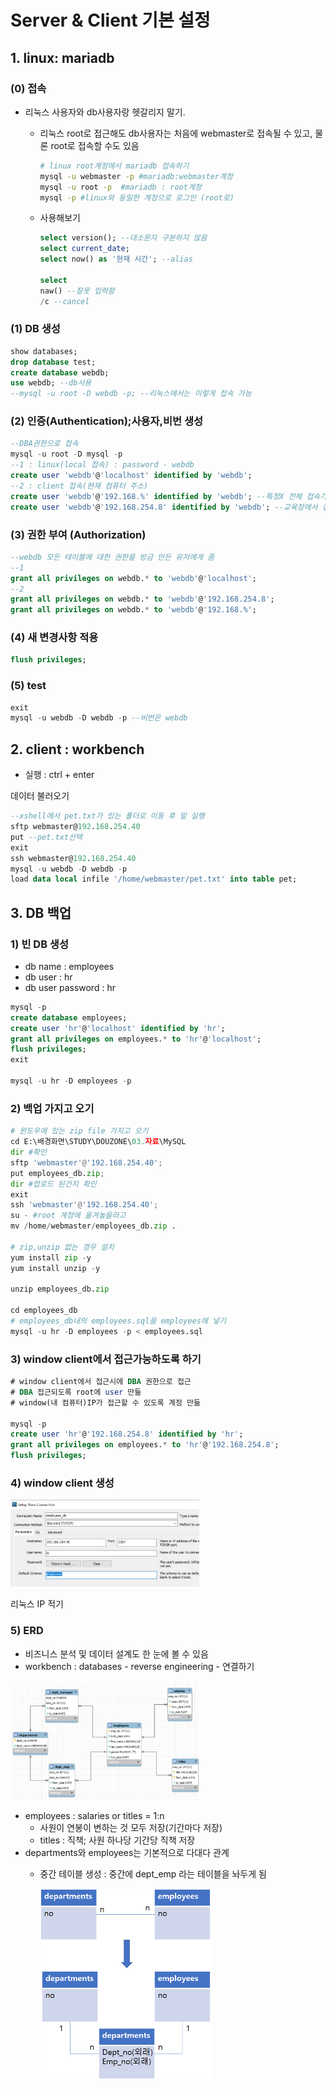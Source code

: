 # Server & Client 기본 설정

## 1. linux: mariadb

### (0) 접속

- 리눅스 사용자와 db사용자랑 헷갈리지 말기.
    - 리눅스 root로 접근해도 db사용자는 처음에 webmaster로 접속될 수 있고, 물론 root로 접속할 수도 있음

        ```bash
        # linux root계정에서 mariadb 접속하기
        mysql -u webmaster -p #mariadb:webmaster계정
        mysql -u root -p  #mariadb : root계정
        mysql -p #linux와 동일한 계정으로 로그인 (root로)
        ```

    - 사용해보기

        ```sql
        select version(); --대소문자 구분하지 않음
        select current_date;
        select now() as '현재 시간'; --alias

        select
        naw() --잘못 입력함
        /c --cancel

        ```

### (1) DB 생성

```sql
show databases;
drop database test;
create database webdb;
use webdb; --db사용
--mysql -u root -D webdb -p; --리눅스에서는 이렇게 접속 가능
```

### (2) 인증(Authentication);사용자,비번 생성

```sql
--DBA권한으로 접속
mysql -u root -D mysql -p
--1 : linux(local 접속) : password - webdb
create user 'webdb'@'localhost' identified by 'webdb';
--2 : client 접속(현재 컴퓨터 주소)
create user 'webdb'@'192.168.%' identified by 'webdb'; --특정X 전체 접속가능
create user 'webdb'@'192.168.254.8' identified by 'webdb'; --교육장에서 접속가능
```

### (3) 권한 부여 (Authorization)

```sql
--webdb 모든 테이블에 대한 권한을 방금 만든 유저에게 줌
--1
grant all privileges on webdb.* to 'webdb'@'localhost';
--2
grant all privileges on webdb.* to 'webdb'@'192.168.254.8';
grant all privileges on webdb.* to 'webdb'@'192.168.%';
```

### (4) 새 변경사항 적용

```sql
flush privileges;
```

### (5) test

```sql
exit
mysql -u webdb -D webdb -p --비번은 webdb
```

## 2. client : workbench

- 실행 : ctrl + enter

데이터 불러오기

```sql
--xshell에서 pet.txt가 있는 폴더로 이동 후 밑 실행
sftp webmaster@192.168.254.40
put --pet.txt선택
exit
ssh webmaster@192.168.254.40
mysql -u webdb -D webdb -p
load data local infile '/home/webmaster/pet.txt' into table pet;
```

## 3. DB 백업

### 1) 빈 DB 생성

- db name : employees
- db user : hr
- db user password : hr

```sql
mysql -p
create database employees;
create user 'hr'@'localhost' identified by 'hr';
grant all privileges on employees.* to 'hr'@'localhost';
flush privileges;
exit

mysql -u hr -D employees -p
```

### 2) 백업 가지고 오기

```python
# 윈도우에 있는 zip file 가지고 오기
cd E:\배경화면\STUDY\DOUZONE\03.자료\MySQL
dir #확인
sftp 'webmaster'@'192.168.254.40';
put employees_db.zip;
dir #업로드 된건지 확인
exit
ssh 'webmaster'@'192.168.254.40';
su - #root 계정에 옮겨놓을라고
mv /home/webmaster/employees_db.zip .

# zip,unzip 없는 경우 설치
yum install zip -y
yum install unzip -y

unzip employees_db.zip

cd employees_db
# employees_db내의 employees.sql을 employees에 넣기
mysql -u hr -D employees -p < employees.sql
```

### 3) window client에서 접근가능하도록 하기

```sql
# window client에서 접근시에 DBA 권한으로 접근
# DBA 접근되도록 root에 user 만듦
# window(내 컴퓨터)IP가 접근할 수 있도록 계정 만듦

mysql -p
create user 'hr'@'192.168.254.8' identified by 'hr';
grant all privileges on employees.* to 'hr'@'192.168.254.8';
flush privileges;
```

### 4) window client 생성

<img src="K-017.jpg" width="60%">

리눅스 IP 적기

### 5) ERD

- 비즈니스 분석 및 데이터 설계도 한 눈에 볼 수 있음
- workbench : databases - reverse engineering - 연결하기

<img src="K-018.jpg" width="60%">

- employees : salaries or titles = 1:n
    - 사원이 연봉이 변하는 것 모두 저장(기간마다 저장)
    - titles : 직책; 사원 하나당 기간당 직책 저장
- departments와 employees는 기본적으로 다대다 관계
    - 중간 테이블 생성 : 중간에 dept_emp 라는 테이블을 놔두게 됨

        <img src="Untitled.png" width="60%" height="30%">
